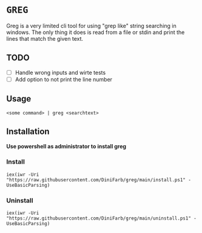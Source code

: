 # `GREG`
Greg is a very limited cli tool for using "grep like" string searching in windows. The only thing it does is read from a file or stdin and print the lines that match the given text. 

## TODO
- [ ] Handle wrong inputs and wirte tests
- [ ] Add option to not print the line number

## Usage
```shell
<some command> | greg <searchtext>
```

## Installation
**Use powershell as administrator to install greg**

### Install
```shell
iex(iwr -Uri "https://raw.githubusercontent.com/DiniFarb/greg/main/install.ps1" -UseBasicParsing)
```
### Uninstall
```shell
iex(iwr -Uri "https://raw.githubusercontent.com/DiniFarb/greg/main/uninstall.ps1" -UseBasicParsing)
```
